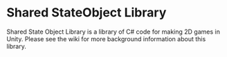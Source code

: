 # Shared StateObject Library
Shared State Object Library is a library of C# code for making 2D games in Unity. Please see the wiki for more background information about this library.
